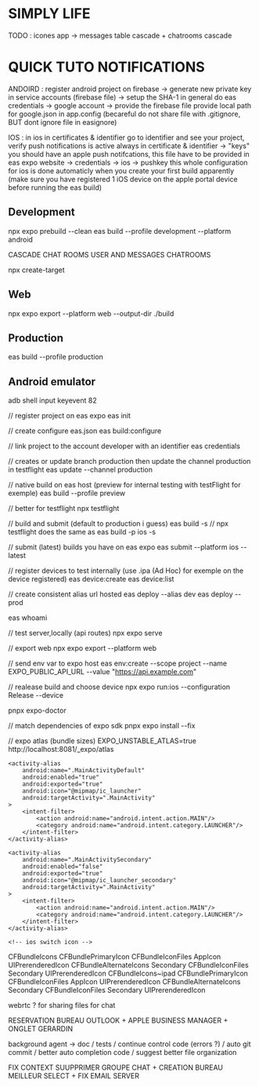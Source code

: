 # SIMPLY LIFE

TODO : icones app -> messages table cascade + chatrooms cascade

# QUICK TUTO NOTIFICATIONS

ANDOIRD : register android project on firebase -> generate new private key in service accounts (firebase file) -> setup the SHA-1 in general
do eas credentials -> google account -> provide the firebase file
provide local path for google.json in app.config (becareful do not share file with .gitignore, BUT dont ignore file in easignore)

IOS : in ios in certificates & identifier go to identifier and see your project, verify push notifications is active
always in certificate & identifier -> "keys" you should have an apple push notifcations, this file have to be provided in eas expo website -> credentials -> ios -> pushkey
this whole configuration for ios is done automaticly when you create your first build apparently (make sure you have registered 1 iOS device on the apple portal device before running the eas build)

## Development

npx expo prebuild --clean
eas build --profile development --platform android

CASCADE CHAT ROOMS USER AND MESSAGES CHATROOMS

npx create-target

## Web

npx expo export --platform web --output-dir ./build

## Production

eas build --profile production

## Android emulator

adb shell input keyevent 82

// register project on eas expo
eas init

// create configure eas.json
eas build:configure

// link project to the account developer with an identifier
eas credentials

// creates or update branch production then update the channel production in testflight
eas update --channel production

// native build on eas host (preview for internal testing with testFlight for exemple)
eas build --profile preview

// better for testflight
npx testflight

// build and submit (default to production i guess)
eas build -s // npx testflight does the same as eas build -p ios -s

// submit (latest) builds you have on eas expo
eas submit --platform ios --latest

// register devices to test internally (use .ipa (Ad Hoc) for exemple on the device registered)
eas device:create
eas device:list

// create consistent alias url hosted
eas deploy --alias dev
eas deploy --prod

eas whoami

// test server,locally (api routes)
npx expo serve

// export web
npx expo export --platform web

// send env var to expo host
eas env:create --scope project --name EXPO_PUBLIC_API_URL --value "https://api.example.com"

// realease build and choose device
npx expo run:ios --configuration Release --device

pnpx expo-doctor

// match dependencies of expo sdk
pnpx expo install --fix

// expo atlas (bundle sizes)
EXPO_UNSTABLE_ATLAS=true
http://localhost:8081/\_expo/atlas

<!-- android switch icon -->
<!-- Default Icon -->

    <activity-alias
    	android:name=".MainActivityDefault"
    	android:enabled="true"
    	android:exported="true"
    	android:icon="@mipmap/ic_launcher"
    	android:targetActivity=".MainActivity"
    >
    	<intent-filter>
    		<action android:name="android.intent.action.MAIN"/>
    		<category android:name="android.intent.category.LAUNCHER"/>
    	</intent-filter>
    </activity-alias>

<!-- Secondary Icon -->

    <activity-alias
    	android:name=".MainActivitySecondary"
    	android:enabled="false"
    	android:exported="true"
    	android:icon="@mipmap/ic_launcher_secondary"
    	android:targetActivity=".MainActivity"
    >
    	<intent-filter>
    		<action android:name="android.intent.action.MAIN"/>
    		<category android:name="android.intent.category.LAUNCHER"/>
    	</intent-filter>
    </activity-alias>

    <!-- ios switch icon -->

<key>CFBundleIcons</key>
<dict>
<key>CFBundlePrimaryIcon</key>
<dict>
<key>CFBundleIconFiles</key>
<array>
<string>AppIcon</string>
</array>
<key>UIPrerenderedIcon</key>
<false/>
</dict>
<key>CFBundleAlternateIcons</key>
<dict>
<key>Secondary</key>
<dict>
<key>CFBundleIconFiles</key>
<array>
<string>Secondary</string>
</array>
<key>UIPrerenderedIcon</key>
<false/>
</dict>
</dict>
</dict>
<key>CFBundleIcons~ipad</key>
<dict>
<key>CFBundlePrimaryIcon</key>
<dict>
<key>CFBundleIconFiles</key>
<array>
<string>AppIcon</string>
</array>
<key>UIPrerenderedIcon</key>
<false/>
</dict>
<key>CFBundleAlternateIcons</key>
<dict>
<key>Secondary</key>
<dict>
<key>CFBundleIconFiles</key>
<array>
<string>Secondary</string>
</array>
<key>UIPrerenderedIcon</key>
<false/>
</dict>
</dict>
</dict>


webrtc ? for sharing files for chat

RESERVATION BUREAU OUTLOOK + APPLE BUSINESS MANAGER + ONGLET GERARDIN

background agent -> doc / tests / continue control code (errors ?) / auto git commit / better auto completion code / suggest better file organization

FIX CONTEXT SUUPPRIMER GROUPE CHAT + CREATION BUREAU MEILLEUR SELECT + FIX EMAIL SERVER
